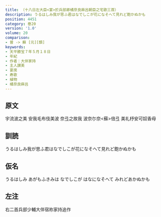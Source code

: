 ```yaml
---
title: （十八日左大臣<宴>於兵部卿橘奈良麻呂朝臣之宅歌三首）
description: うるはしみ我が思ふ君はなでしこが花になそへて見れど飽かぬかも
position: 4451
category: 巻20
version: '1.0'
volume: 20
comparison:
- 曽 -> 蘇 [元][類]
keywords:
- 天平勝宝７年５月１８日
- 年紀
- 作者：大伴家持
- 主人讃美
- 宴席
- 寿歌
- 植物
- 橘奈良麻呂
---
```


## 原文

宇流波之美 安我毛布伎美波 奈弖之故我 波奈尓奈<蘇>倍弖 美礼杼安可奴香母

## 訓読

うるはしみ我が思ふ君はなでしこが花になそへて見れど飽かぬかも

## 仮名

うるはしみ あがもふきみは なでしこが はなになそへて みれどあかぬかも

## 左注

右二首兵部少輔大伴宿祢家持追作
